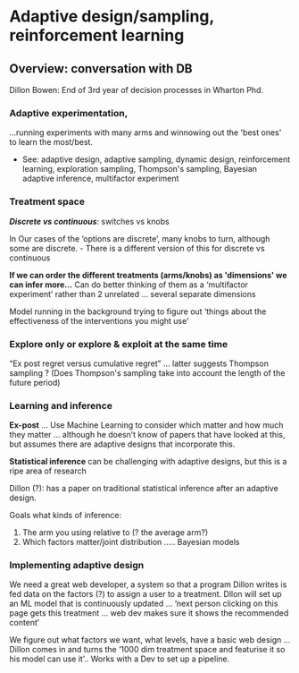 # Adaptive design/sampling, reinforcement learning

## Overview: conversation with DB

Dillon Bowen: End of 3rd year of decision processes in Wharton Phd. 

### **Adaptive experimentation**, 

...running experiments with many arms and winnowing out the 'best ones' to learn the most/best. 

* See: adaptive design, adaptive sampling, dynamic design, reinforcement learning,  exploration sampling, Thompson's sampling, Bayesian adaptive inference, multifactor experiment

### Treatment space

_**Discrete vs continuous**_: switches vs knobs

In  Our cases of the ‘options are discrete’, many knobs to turn, although some are discrete.  - There is a different version of this for discrete vs continuous 

**If we can order the different treatments \(arms/knobs\) as 'dimensions' we can infer more...**  Can do better thinking of them as a ‘multifactor experiment’ rather than 2 unrelated  … several separate dimensions

Model running in the background trying to figure out ‘things about the effectiveness of the interventions you might use’

### **Explore only or explore & exploit at the same time**

“Ex post regret versus cumulative regret” … latter suggests Thompson sampling ? \(Does Thompson's sampling take into account the length of the future period\)  


### **Learning and inference** 

**Ex-post** …  Use Machine Learning to consider which matter and how much they matter … although he doesn’t know of papers that have looked at this, but assumes there are adaptive designs that incorporate this. 

**Statistical inference** can be challenging with adaptive designs, but this is a ripe area of research

Dillon \(?\): has a paper on traditional statistical inference after an adaptive design. 

Goals what kinds of inference: 

1. The arm you using relative to \(? the average arm?\)
2. Which factors matter/joint distribution ….. Bayesian models 

### Implementing adaptive design

We need a great web developer, a system so that a program Dillon writes is fed data on the factors \(?\) to assign a user to a treatment. Dllon will set up an ML model that is continuously updated … ‘next person clicking on this page gets this treatment … web dev makes sure it shows the recommended content’

We figure out what factors we want, what levels, have a basic web design … Dillon comes in and turns the ‘1000 dim treatment space and featurise it so his model can use it’.. Works with a Dev to set up a pipeline.

  
  


